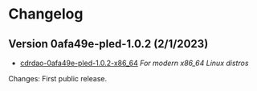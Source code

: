 # Changelog

## Version 0afa49e-pled-1.0.2 (2/1/2023)

*	[cdrdao-0afa49e-pled-1.0.2-x86\_64](https://github.com/alex-free/cdrdao-pled/releases/download/v1.0.2-pled/cdrdao-0afa49e-pled-1.0.2-x86_64.zip) _For modern x86_64 Linux distros_

Changes: First public release.